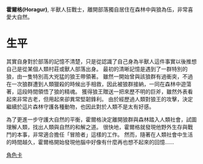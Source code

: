 <!-- TITLE: 霍爾格 -->
<!-- SUBTITLE: 大自然的守護者 -->

**霍爾格(Horagur)**, 半獸人狂戰士，離開部落獨自居住在森林中與狼為伍，非常喜愛大自然。

# 生平
其實自身對於部落的記憶不清楚，只是從認識了自己身為半獸人這件事實以後推想自己是從某個人類村莊或獸人部落出身。
最初的清晰記憶是遇到了一群特別的狼，由一隻特別高大兇猛的狼王帶領著。
雖然一開始曾與該狼群有過衝突，不過在一次狼群遭到人類獵殺的時候出手相救，因此被狼群接納，一同在森林中遊蕩著，這段時間領悟了狼的精魂。
獲得狼王贈送一把來歷不明的巨斧，雖然外表看起來非常古老，但用起來卻異常堅韌鋒利。
由於經歷過人類對狼王的攻擊，決定繼續於這片森林守護各種動物，也因此對於人類不是太有好感。

為了更進一步守護大自然的平衡，霍爾格決定離開狼群與森林踏入人類社會，試圖理解人類，找出人類與自然的和解之道。
很快地，霍爾格就發現他野外生存與戰鬥的本事，非常適合擔任「冒險者」這樣的工作。
然而，隨著在人類社會中生活的時間越久，霍爾格開始發現他腦中好像有什麼再也想不起來的回憶……

[角色卡](https://docs.google.com/spreadsheets/d/1V9QsOJ3I98Slcltnul34JEYhmoIDfo3hzd8JnJ50Gsg/edit#gid=578051507)